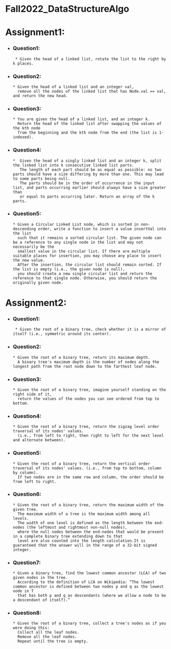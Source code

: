 # Fall2022_DataStructureAlgo
# Assignment1:

* ### Question1: 
       * Given the head of a linked list, rotate the list to the right by k places.

* ### Question2: 
      * Given the head of a linked list and an integer val,
        remove all the nodes of the linked list that has Node.val == val, and return the new head.

* ### Question3: 
      * You are given the head of a linked list, and an integer k.
        Return the head of the linked list after swapping the values of the kth node
        from the beginning and the kth node from the end (the list is 1-indexed).

* ### Question4:
      *  Given the head of a singly linked list and an integer k, split the linked list into k consecutive linked list parts.
         The length of each part should be as equal as possible: no two parts should have a size differing by more than one. This may lead to some parts being null.
         The parts should be in the order of occurrence in the input list, and parts occurring earlier should always have a size greater than
         or equal to parts occurring later. Return an array of the k parts.

* ### Question5: 
      * Given a Circular Linked List node, which is sorted in non-descending order, write a function to insert a value insertVal into the list
        such that it remains a sorted circular list. The given node can be a reference to any single node in the list and may not necessarily be the
        smallest value in the circular list. If there are multiple suitable places for insertion, you may choose any place to insert the new value.
        After the insertion, the circular list should remain sorted. If the list is empty (i.e., the given node is null),
        you should create a new single circular list and return the reference to that single node. Otherwise, you should return the originally given node.

# Assignment2:

* ### Question1:
       * Given the root of a binary tree, check whether it is a mirror of itself (i.e., symmetric around its center).

* ### Question2:
      * Given the root of a binary tree, return its maximum depth.
        A binary tree's maximum depth is the number of nodes along the longest path from the root node down to the farthest leaf node.

* ### Question3:
      * Given the root of a binary tree, imagine yourself standing on the right side of it,
        return the values of the nodes you can see ordered from top to bottom.

* ### Question4:
      * Given the root of a binary tree, return the zigzag level order traversal of its nodes' values.
        (i.e., from left to right, then right to left for the next level and alternate between).

* ### Question5:
      * Given the root of a binary tree, return the vertical order traversal of its nodes' values. (i.e., from top to bottom, column by column).
        If two nodes are in the same row and column, the order should be from left to right.

* ### Question6:
      * Given the root of a binary tree, return the maximum width of the given tree.
        The maximum width of a tree is the maximum width among all levels.
        The width of one level is defined as the length between the end-nodes (the leftmost and rightmost non-null nodes),
        where the null nodes between the end-nodes that would be present in a complete binary tree extending down to that
        level are also counted into the length calculation.It is guaranteed that the answer will in the range of a 32-bit signed integer.

* ### Question7:
      * Given a binary tree, find the lowest common ancestor (LCA) of two given nodes in the tree.
        According to the definition of LCA on Wikipedia: “The lowest common ancestor is defined between two nodes p and q as the lowest node in T
        that has both p and q as descendants (where we allow a node to be a descendant of itself).”

* ### Question8:
      * Given the root of a binary tree, collect a tree's nodes as if you were doing this:
        Collect all the leaf nodes.
        Remove all the leaf nodes.
        Repeat until the tree is empty.